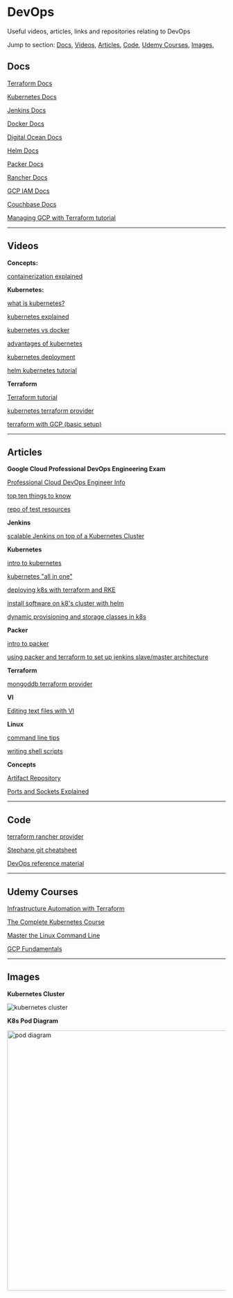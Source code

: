 # DevOps

Useful videos, articles, links and repositories relating to DevOps

Jump to section:
<a href="#Docs">Docs</a>, 
<a href="#Videos">Videos</a>, 
<a href="#Articles">Articles</a>, 
<a href="#Code">Code</a>, 
<a href="#Udemy-Courses">Udemy Courses</a>, 
<a href="#Images">Images</a>, 

## Docs

[Terraform Docs](https://www.terraform.io/docs/index.html)

[Kubernetes Docs](https://kubernetes.io/docs/concepts/overview/what-is-kubernetes/)

[Jenkins Docs](https://jenkins.io/doc/)

[Docker Docs](https://docs.docker.com/)

[Digital Ocean Docs](https://developers.digitalocean.com/documentation/v2/)

[Helm Docs](https://helm.sh/docs/)

[Packer Docs](https://packer.io/docs/index.html)

[Rancher Docs](https://rancher.com/docs/)

[GCP IAM Docs](https://cloud.google.com/iam/docs/)

[Couchbase Docs](https://docs.couchbase.com/home/index.html)

[Managing GCP with Terraform tutorial](https://cloud.google.com/community/tutorials/managing-gcp-projects-with-terraform)

---------------------------------------------
## Videos

**Concepts:**

[containerization explained](https://www.youtube.com/watch?v=0qotVMX-J5s)

**Kubernetes:**

[what is kubernetes?](https://www.youtube.com/watch?v=LVpbsTIzkkE)

[kubernetes explained](https://www.youtube.com/watch?v=aSrqRSk43lY)

[kubernetes vs docker](https://www.youtube.com/watch?v=2vMEQ5zs1ko)

[advantages of kubernetes](https://www.youtube.com/watch?v=1Br4m0_8YDQ)

[kubernetes deployment](https://www.youtube.com/watch?v=Sulw5ndbE88)

[helm kubernetes tutorial](https://matthewpalmer.net/kubernetes-app-developer/articles/helm-kubernetes-video-tutorial.html)

**Terraform**

[Terraform tutorial](https://www.youtube.com/watch?v=1JAx2npuprk&list=PLtK75qxsQaMIHQOaDd0Zl_jOuu1m3vcWO)

[kubernetes terraform provider](https://www.youtube.com/watch?v=-UtqHkrvFro)

[terraform with GCP (basic setup)](https://www.youtube.com/watch?v=O05KkBlAuFg)

---------------------------------------------------
## Articles

**Google Cloud Professional DevOps Engineering Exam**

[Professional Cloud DevOps Engineer Info](https://cloud.google.com/certification/cloud-devops-engineer)

[top ten things to know](https://medium.com/faun/top-ten-things-to-know-for-google-cloud-professional-devops-engineer-beta-exam-63e72266a016)

[repo of test resources](https://github.com/sathishvj/awesome-gcp-certifications/blob/master/professional-cloud-devops-engineer.md)

**Jenkins**

[scalable Jenkins on top of a Kubernetes Cluster](https://dzone.com/articles/how-to-setup-scalable-jenkins-on-top-of-a-kubernet)

**Kubernetes**

[intro to kubernetes](https://www.digitalocean.com/community/tutorials/an-introduction-to-kubernetes)

[kubernetes "all in one"](https://medium.com/@smijar/installing-kubernetes-all-in-one-on-a-low-resource-vps-1c89dd5f0096)

[deploying k8s with terraform and RKE](https://medium.com/@brotandgames/deploy-a-kubernetes-cluster-using-terraform-and-rke-provider-68112463e49d)

[install software on k8's cluster with helm](https://www.digitalocean.com/community/tutorials/how-to-install-software-on-kubernetes-clusters-with-the-helm-package-manager)

[dynamic provisioning and storage classes in k8s](https://kubernetes.io/blog/2017/03/dynamic-provisioning-and-storage-classes-kubernetes/)

**Packer**

[intro to packer](https://packer.io/intro/why.html)

[using packer and terraform to set up jenkins slave/master architecture](https://medium.com/velotio-perspectives/using-packer-and-terraform-to-setup-jenkins-master-slave-architecture-7bcc4b014874)

**Terraform**

[mongoddb terraform provider](https://github.com/mongodb-labs/terraform-provider-mongodb)


**VI**

[Editing text files with VI](https://www.howtogeek.com/102468/a-beginners-guide-to-editing-text-files-with-vi/)

**Linux**

[command line tips](https://www.techspot.com//guides/844-linux-command-line-part-ii/)

[writing shell scripts](http://linuxcommand.org/lc3_writing_shell_scripts.php)

**Concepts**

[Artifact Repository](https://jfrog.com/knowledge-base/what-is-an-artifact-repository/)

[Ports and Sockets Explained](http://www.steves-internet-guide.com/tcpip-ports-sockets/)

---------------------------------------------------
## Code

[terraform rancher provider](https://github.com/rancher/terraform-provider-rke)

[Stephane git cheatsheet](https://gist.github.com/StephaneP/ba846308d4e78e1bdcd4d1fbe6c5fdb3)

[DevOps reference material](https://github.com/devops-asset/devops-reference-material)

---------------------------------------------------
## Udemy Courses

[Infrastructure Automation with Terraform](https://www.udemy.com/course/learn-devops-infrastructure-automation-with-terraform/)

[The Complete Kubernetes Course](https://www.udemy.com/course/learn-devops-the-complete-kubernetes-course/)

[Master the Linux Command Line](https://auditdeploy.udemy.com/course/linux-mastery/)

[GCP Fundamentals](https://auditdeploy.udemy.com/course/google-cloud-platform-gcp-fundamentals-for-beginners/)

---------------------------------------------------

## Images

**Kubernetes Cluster**

<img alt="kubernetes cluster" src="https://miro.medium.com/max/1400/1*tbR4NHWj-7L04lm3hEgdsg.png" />

**K8s Pod Diagram**

<img alt="pod diagram" height="600px" src="https://d33wubrfki0l68.cloudfront.net/aecab1f649bc640ebef1f05581bfcc91a48038c4/728d6/images/docs/pod.svg" />



